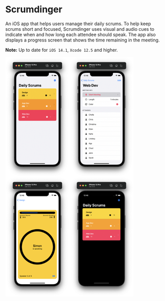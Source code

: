 # Scrumdinger

An iOS app that helps users manage their daily scrums. To help keep scrums short and focused, Scrumdinger uses visual and audio cues to indicate when and how long each attendee should speak. The app also displays a progress screen that shows the time remaining in the meeting.

**Note:** Up to date for `iOS 14.1`, `Xcode 12.5` and higher.

<p>

<img width=200 align="left" src="img/main-screen.PNG">
<img width=200 align="left" src="img/detail-screen.PNG">
<img width=200 align="left" src="img/meeting-screen.PNG">
<img width=200 src="img/dark-mode.PNG">

